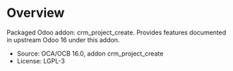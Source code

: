 # Overview

Packaged Odoo addon: crm_project_create. Provides features documented in upstream Odoo 16 under this addon.

- Source: OCA/OCB 16.0, addon crm_project_create
- License: LGPL-3
